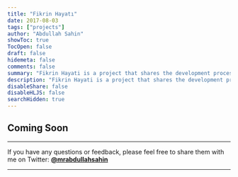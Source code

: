```yaml
---
title: "Fikrin Hayatı"
date: 2017-08-03
tags: ["projects"]
author: "Abdullah Sahin"
showToc: true
TocOpen: false
draft: false
hidemeta: false
comments: false
summary: "Fikrin Hayati is a project that shares the development processes of ideas, projects and applications with entrepreneurs."
description: "Fikrin Hayati is a project that shares the development processes of ideas, projects and applications with entrepreneurs."
disableShare: false
disableHLJS: false
searchHidden: true
---
```


## Coming Soon

___


If you have any questions or feedback, please feel free to share them with me on Twitter:  **[@mrabdullahsahin](https://twitter.com/mrabdullahsahin)**

___
